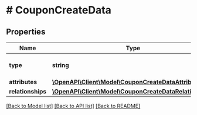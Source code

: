 # # CouponCreateData

## Properties

Name | Type | Description | Notes
------------ | ------------- | ------------- | -------------
**type** | **string** | The resource&#39;s type |
**attributes** | [**\OpenAPI\Client\Model\CouponCreateDataAttributes**](CouponCreateDataAttributes.md) |  |
**relationships** | [**\OpenAPI\Client\Model\CouponCreateDataRelationships**](CouponCreateDataRelationships.md) |  | [optional]

[[Back to Model list]](../../README.md#models) [[Back to API list]](../../README.md#endpoints) [[Back to README]](../../README.md)

